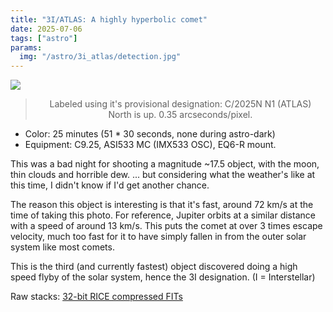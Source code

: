 ```yaml
---
title: "3I/ATLAS: A highly hyperbolic comet"
date: 2025-07-06
tags: ["astro"]
params:
  img: "/astro/3i_atlas/detection.jpg"
---
```


![](/astro/3i_atlas/detection.png)
> <center>Labeled using it's provisional designation: C/2025N N1 (ATLAS)</center>
> <center>North is up. 0.35 arcseconds/pixel.<center>

- Color: 25 minutes (51 * 30 seconds, none during astro-dark)
- Equipment: C9.25, ASI533 MC (IMX533 OSC), EQ6-R mount. 

This was a bad night for shooting a magnitude ~17.5 object, with the moon, thin clouds and horrible dew.
... but considering what the weather's like at this time, I didn't know if I'd get another chance.

The reason this object is interesting is that it's fast, around 72 km/s at the time of taking this photo.
For reference, Jupiter orbits at a similar distance with a speed of around 13 km/s. 
This puts the comet at over 3 times escape velocity, much too fast for it to have simply fallen in from the outer solar system like most comets.

This is the third (and currently fastest) object discovered doing a high speed flyby of the solar system, hence the 3I designation. (I = Interstellar) 

Raw stacks: [32-bit RICE compressed FITs](https://large.maurycyz.com/data/3i_atlas.fits)
